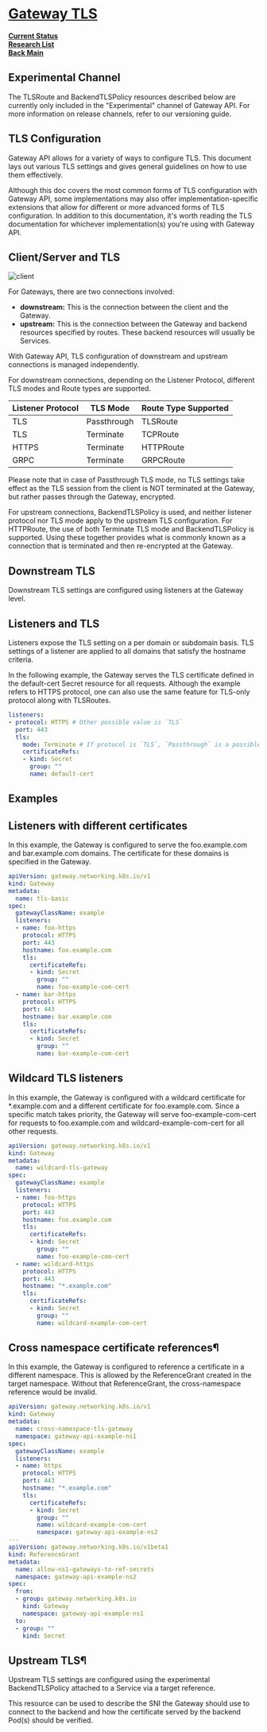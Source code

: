 # **[Gateway TLS](https://gateway-api.sigs.k8s.io/guides/tls/)**

**[Current Status](../../../../development/status/weekly/current_status.md)**\
**[Research List](../../../research_list.md)**\
**[Back Main](../../../../README.md)**

## Experimental Channel

The TLSRoute and BackendTLSPolicy resources described below are currently only included in the "Experimental" channel of Gateway API. For more information on release channels, refer to our versioning guide.

## TLS Configuration

Gateway API allows for a variety of ways to configure TLS. This document lays out various TLS settings and gives general guidelines on how to use them effectively.

Although this doc covers the most common forms of TLS configuration with Gateway API, some implementations may also offer implementation-specific extensions that allow for different or more advanced forms of TLS configuration. In addition to this documentation, it's worth reading the TLS documentation for whichever implementation(s) you're using with Gateway API.

## Client/Server and TLS

![client](https://gateway-api.sigs.k8s.io/images/tls-overview.svg)

For Gateways, there are two connections involved:

- **downstream:** This is the connection between the client and the Gateway.
- **upstream:** This is the connection between the Gateway and backend resources specified by routes. These backend resources will usually be Services.

With Gateway API, TLS configuration of downstream and upstream connections is managed independently.

For downstream connections, depending on the Listener Protocol, different TLS modes and Route types are supported.

| Listener Protocol | TLS Mode    | Route Type Supported |
|-------------------|-------------|----------------------|
| TLS               | Passthrough | TLSRoute             |
| TLS               | Terminate   | TCPRoute             |
| HTTPS             | Terminate   | HTTPRoute            |
| GRPC              | Terminate   | GRPCRoute            |

Please note that in case of Passthrough TLS mode, no TLS settings take effect as the TLS session from the client is NOT terminated at the Gateway, but rather passes through the Gateway, encrypted.

For upstream connections, BackendTLSPolicy is used, and neither listener protocol nor TLS mode apply to the upstream TLS configuration. For HTTPRoute, the use of both Terminate TLS mode and BackendTLSPolicy is supported. Using these together provides what is commonly known as a connection that is terminated and then re-encrypted at the Gateway.

## Downstream TLS

Downstream TLS settings are configured using listeners at the Gateway level.

## Listeners and TLS

Listeners expose the TLS setting on a per domain or subdomain basis. TLS settings of a listener are applied to all domains that satisfy the hostname criteria.

In the following example, the Gateway serves the TLS certificate defined in the default-cert Secret resource for all requests. Although the example refers to HTTPS protocol, one can also use the same feature for TLS-only protocol along with TLSRoutes.

```yaml
listeners:
- protocol: HTTPS # Other possible value is `TLS`
  port: 443
  tls:
    mode: Terminate # If protocol is `TLS`, `Passthrough` is a possible mode
    certificateRefs:
    - kind: Secret
      group: ""
      name: default-cert
```

## Examples

## Listeners with different certificates

In this example, the Gateway is configured to serve the foo.example.com and bar.example.com domains. The certificate for these domains is specified in the Gateway.

```yaml
apiVersion: gateway.networking.k8s.io/v1
kind: Gateway
metadata:
  name: tls-basic
spec:
  gatewayClassName: example
  listeners:
  - name: foo-https
    protocol: HTTPS
    port: 443
    hostname: foo.example.com
    tls:
      certificateRefs:
      - kind: Secret
        group: ""
        name: foo-example-com-cert
  - name: bar-https
    protocol: HTTPS
    port: 443
    hostname: bar.example.com
    tls:
      certificateRefs:
      - kind: Secret
        group: ""
        name: bar-example-com-cert
```

## Wildcard TLS listeners

In this example, the Gateway is configured with a wildcard certificate for *.example.com and a different certificate for foo.example.com. Since a specific match takes priority, the Gateway will serve foo-example-com-cert for requests to foo.example.com and wildcard-example-com-cert for all other requests.

```yaml
apiVersion: gateway.networking.k8s.io/v1
kind: Gateway
metadata:
  name: wildcard-tls-gateway
spec:
  gatewayClassName: example
  listeners:
  - name: foo-https
    protocol: HTTPS
    port: 443
    hostname: foo.example.com
    tls:
      certificateRefs:
      - kind: Secret
        group: ""
        name: foo-example-com-cert
  - name: wildcard-https
    protocol: HTTPS
    port: 443
    hostname: "*.example.com"
    tls:
      certificateRefs:
      - kind: Secret
        group: ""
        name: wildcard-example-com-cert
```

## Cross namespace certificate references¶

In this example, the Gateway is configured to reference a certificate in a different namespace. This is allowed by the ReferenceGrant created in the target namespace. Without that ReferenceGrant, the cross-namespace reference would be invalid.

```yaml
apiVersion: gateway.networking.k8s.io/v1
kind: Gateway
metadata:
  name: cross-namespace-tls-gateway
  namespace: gateway-api-example-ns1
spec:
  gatewayClassName: example
  listeners:
  - name: https
    protocol: HTTPS
    port: 443
    hostname: "*.example.com"
    tls:
      certificateRefs:
      - kind: Secret
        group: ""
        name: wildcard-example-com-cert
        namespace: gateway-api-example-ns2
---
apiVersion: gateway.networking.k8s.io/v1beta1
kind: ReferenceGrant
metadata:
  name: allow-ns1-gateways-to-ref-secrets
  namespace: gateway-api-example-ns2
spec:
  from:
  - group: gateway.networking.k8s.io
    kind: Gateway
    namespace: gateway-api-example-ns1
  to:
  - group: ""
    kind: Secret
```

## Upstream TLS¶

Upstream TLS settings are configured using the experimental BackendTLSPolicy attached to a Service via a target reference.

This resource can be used to describe the SNI the Gateway should use to connect to the backend and how the certificate served by the backend Pod(s) should be verified.
